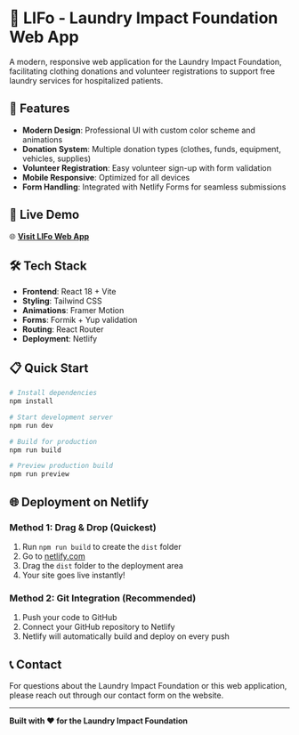 # 🧺 LIFo - Laundry Impact Foundation Web App

A modern, responsive web application for the Laundry Impact Foundation, facilitating clothing donations and volunteer registrations to support free laundry services for hospitalized patients.

## 🌟 Features

- **Modern Design**: Professional UI with custom color scheme and animations
- **Donation System**: Multiple donation types (clothes, funds, equipment, vehicles, supplies)
- **Volunteer Registration**: Easy volunteer sign-up with form validation
- **Mobile Responsive**: Optimized for all devices
- **Form Handling**: Integrated with Netlify Forms for seamless submissions

## 🚀 Live Demo

🌐 **[Visit LIFo Web App](https://your-site-name.netlify.app)**

## 🛠️ Tech Stack

- **Frontend**: React 18 + Vite
- **Styling**: Tailwind CSS
- **Animations**: Framer Motion
- **Forms**: Formik + Yup validation
- **Routing**: React Router
- **Deployment**: Netlify

## 📋 Quick Start

```bash
# Install dependencies
npm install

# Start development server
npm run dev

# Build for production
npm run build

# Preview production build
npm run preview
```

## 🌐 Deployment on Netlify

### Method 1: Drag & Drop (Quickest)

1. Run `npm run build` to create the `dist` folder
2. Go to [netlify.com](https://netlify.com)
3. Drag the `dist` folder to the deployment area
4. Your site goes live instantly!

### Method 2: Git Integration (Recommended)

1. Push your code to GitHub
2. Connect your GitHub repository to Netlify
3. Netlify will automatically build and deploy on every push

## 📞 Contact

For questions about the Laundry Impact Foundation or this web application, please reach out through our contact form on the website.

---

**Built with ❤️ for the Laundry Impact Foundation**
